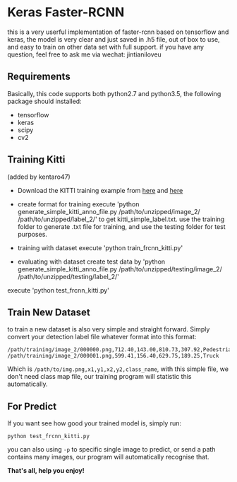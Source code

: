 # Keras Faster-RCNN

 this is a very userful implementation of faster-rcnn based on tensorflow and keras, the model is very clear and just saved in .h5 file, out of box to use, and easy to train on other data set with full support. if you have any question, feel free to ask me via wechat: jintianiloveu

## Requirements
Basically, this code supports both python2.7 and python3.5, the following package should installed:
* tensorflow
* keras
* scipy
* cv2

## Training Kitti
(added by kentaro47)
* Download the KITTI training example from [here](http://www.cvlibs.net/download.php?file=data_object_image_2.zip) and [here](http://www.cvlibs.net/download.php?file=data_object_label_2.zip)

* create format for training
execute
'python generate_simple_kitti_anno_file.py /path/to/unzipped/image_2/ /path/to/unzipped/label_2/'
to get kitti_simple_label.txt. use the training folder to generate .txt file for training, and use the testing folder for test purposes.

* training with dataset
execute 
'python train_frcnn_kitti.py'

* evaluating with dataset
create test data by 
'python generate_simple_kitti_anno_file.py /path/to/unzipped/testing/image_2/ /path/to/unzipped/testing/label_2/'

execute 
'python test_frcnn_kitti.py'


## Train New Dataset

to train a new dataset is also very simple and straight forward. Simply convert your detection label file whatever format into this format:

```
/path/training/image_2/000000.png,712.40,143.00,810.73,307.92,Pedestrian
/path/training/image_2/000001.png,599.41,156.40,629.75,189.25,Truck
```
Which is `/path/to/img.png,x1,y1,x2,y2,class_name`, with this simple file, we don't need class map file, our training program will statistic this automatically.

## For Predict

If you want see how good your trained model is, simply run:
```
python test_frcnn_kitti.py
```
you can also using `-p` to specific single image to predict, or send a path contains many images, our program will automatically recognise that.

**That's all, help you enjoy!**
